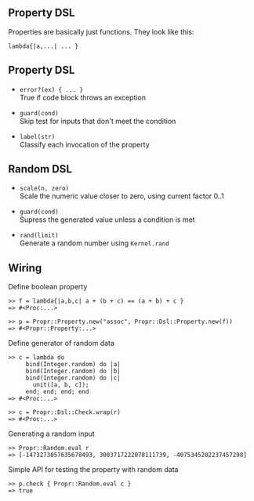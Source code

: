 ## Property DSL

Properties are basically just functions. They look like this:

    lambda{|a,...| ... }

## Property DSL

* `error?(ex) { ... }`  
  True if code block throws an exception

* `guard(cond)`  
  Skip test for inputs that don't meet the condition

* `label(str)`  
  Classify each invocation of the property

## Random DSL

* `scale(n, zero)`  
  Scale the numeric value closer to zero, using current factor 0..1

* `guard(cond)`  
  Supress the generated value unless a condition is met

* `rand(limit)`  
  Generate a random number using `Kernel.rand`

## Wiring

Define boolean property

    >> f = lambda{|a,b,c| a + (b + c) == (a + b) + c }
    => #<Proc:...>

    >> p = Propr::Property.new("assoc", Propr::Dsl::Property.new(f))
    => #<Propr::Property:...>

Define generator of random data

    >> c = lambda do
         bind(Integer.random) do |a|
         bind(Integer.random) do |b|
         bind(Integer.random) do |c|
           unit([a, b, c]);
         end; end; end; end
    => #<Proc:...>

    >> c = Propr::Dsl::Check.wrap(r)
    => #<Proc:...>

Generating a random input

    >> Propr::Random.eval r
    => [-1473273057635678493, 3003717222078111739, -4075345202237457298]

Simple API for testing the property with random data

    >> p.check { Propr::Random.eval c }
    => true



